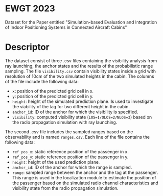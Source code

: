 # EWGT 2023
Dataset for the Paper entitled "Simulation-based Evaluation and Integration of Indoor Positioning Systems in Connected Aircraft Cabins"

# Descriptor

The dataset consist of three .csv files containing the visibility analysis from ray launching, the anchor states and the results of the probabilistic range sampling. The file `visibility.csv` contain visibility states inside a grid with resolution of 10cm of the two simulated heights in the cabin. The columns of the file include the following data:

* `x`: position of the predicted grid cell in x.
* `y`: position of the predicted grid cell in y.
* `height`: height of the simulated prediction plane. Is used to investigate the viability of the tag for two different height in the cabin.
* `anchor_id`: ID of the anchor for which the visibility is specified.
* `visibility`: computed visibility state (`LOS=1/OLOS=2/NLOS=3`) based on the radio propagation simulation with ray launching.


The second .csv file includes the sampled ranges based on the observability and is named `ranges.csv`. Each line of the file contains the following data:

*  `ref_pos_x`: static reference position of the passenger in x.
*  `ref_pos_y`: static reference position of the passenger in y.
*  `height`: height of the used prediction plane.
*  `anchor_id`: ID of the anchor for which the range is sampled.
*  `range`: sampled range between the anchor and the tag at the passenger. This range is used in the localization module to estimate the position of the passenger based on the simulated radio channel characteristics and visibility state from the radio propagation simulation.
